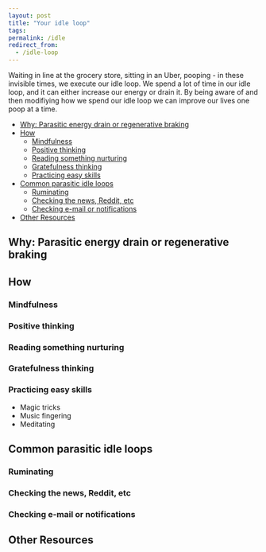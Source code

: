 ```yaml
---
layout: post
title: "Your idle loop"
tags:
permalink: /idle
redirect_from:
  - /idle-loop
---
```


Waiting in line at the grocery store, sitting in an Uber, pooping - in these invisible times, we execute our idle loop. We spend a lot of time in our idle loop, and it can either increase our energy or drain it. By being aware of and then modifiying how we spend our idle loop we can improve our lives one poop at a time.

<!-- prettier-ignore-start -->
<!-- vim-markdown-toc GFM -->

- [Why: Parasitic energy drain or regenerative braking](#why-parasitic-energy-drain-or-regenerative-braking)
- [How](#how)
    - [Mindfulness](#mindfulness)
    - [Positive thinking](#positive-thinking)
    - [Reading something nurturing](#reading-something-nurturing)
    - [Gratefulness thinking](#gratefulness-thinking)
    - [Practicing easy skills](#practicing-easy-skills)
- [Common parasitic idle loops](#common-parasitic-idle-loops)
    - [Ruminating](#ruminating)
    - [Checking the news, Reddit, etc](#checking-the-news-reddit-etc)
    - [Checking e-mail or notifications](#checking-e-mail-or-notifications)
- [Other Resources](#other-resources)

<!-- vim-markdown-toc -->
<!-- prettier-ignore-end -->

## Why: Parasitic energy drain or regenerative braking

## How

### Mindfulness

### Positive thinking

### Reading something nurturing

### Gratefulness thinking

### Practicing easy skills

- Magic tricks
- Music fingering
- Meditating

## Common parasitic idle loops

### Ruminating

### Checking the news, Reddit, etc

### Checking e-mail or notifications

## Other Resources
